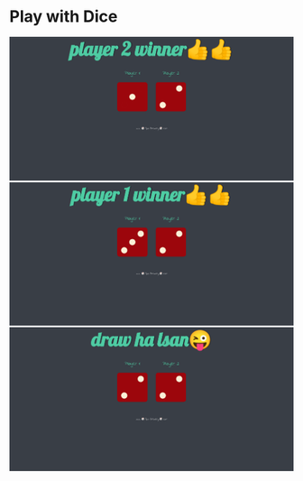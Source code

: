 # Play with Dice

<img src="./images/d1.png">
<img src="./images/d2.png">
<img src="./images/d3.png">
